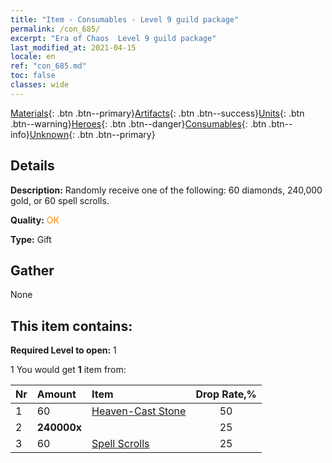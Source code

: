 ```yaml
---
title: "Item - Consumables - Level 9 guild package"
permalink: /con_685/
excerpt: "Era of Chaos  Level 9 guild package"
last_modified_at: 2021-04-15
locale: en
ref: "con_685.md"
toc: false
classes: wide
---
```

 [Materials](/Items/){: .btn .btn--primary}[Artifacts](/Items/Artifacts/){: .btn .btn--success}[Units](/Items/Units/){: .btn .btn--warning}[Heroes](/Items/Heroes/){: .btn .btn--danger}[Consumables](/Items/Consumables/){: .btn .btn--info}[Unknown](/Items/Unknown/){: .btn .btn--primary}

## Details
 **Description:** Randomly receive one of the following: 60 diamonds, 240,000 gold, or 60 spell scrolls.

 **Quality:** <span style="color: #FF8C00">OK</span>

 **Type:** Gift

## Gather

  None

## This item contains:

 **Required Level to open:** 1

 1 You would get **1** item  from:

  | Nr | Amount |     Item    | Drop Rate,% |
  |:---|:-------|:------------|:---------:|
  | 1 | 60 | [Heaven-Cast Stone](/Items/art_188/) | 50 | 
  | 2 |  **240000x** | <i class="fas fa-coins"/> | 25 | 
  | 3 | 60 | [Spell Scrolls](/Items/con_694/) | 25 | 
